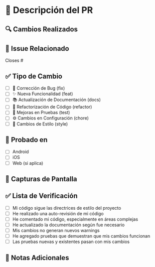 # 🚀 Descripción del PR

## 🔍 Cambios Realizados
<!-- Describe los cambios que has realizado y por qué -->

## 🔗 Issue Relacionado
<!-- Agrega "Closes #XX" para cerrar automáticamente el issue cuando se merge este PR -->
Closes #

## ✅ Tipo de Cambio
<!-- Marca con una X el tipo de cambio que realizaste -->
- [ ] 🐞 Corrección de Bug (fix)
- [ ] ✨ Nueva Funcionalidad (feat)
- [ ] 📚 Actualización de Documentación (docs)
- [ ] 🧹 Refactorización de Código (refactor)
- [ ] 🧪 Mejoras en Pruebas (test)
- [ ] ⚙️ Cambios en Configuración (chore)
- [ ] 🎨 Cambios de Estilo (style)

## 📱 Probado en
<!-- Dispositivos y entornos donde has probado estos cambios -->
- [ ] Android
- [ ] iOS
- [ ] Web (si aplica)

## 📸 Capturas de Pantalla
<!-- Si aplica, agrega capturas de pantalla que muestren los cambios realizados -->

## ✅ Lista de Verificación
<!-- Marca con una X los puntos que has completado -->
- [ ] Mi código sigue las directrices de estilo del proyecto
- [ ] He realizado una auto-revisión de mi código
- [ ] He comentado mi código, especialmente en áreas complejas
- [ ] He actualizado la documentación según fue necesario
- [ ] Mis cambios no generan nuevos warnings
- [ ] He agregado pruebas que demuestran que mis cambios funcionan
- [ ] Las pruebas nuevas y existentes pasan con mis cambios

## 📝 Notas Adicionales
<!-- Cualquier otra información que consideres relevante -->
